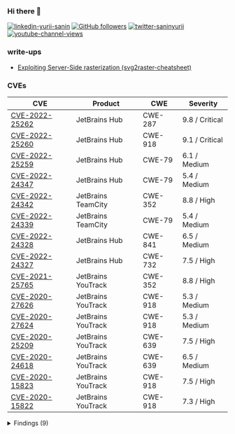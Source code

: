 ### Hi there 👋

[![linkedin-yurii-sanin](https://img.shields.io/badge/Yurii%20Sanin-blue?style=flat-square&logo=linkedin&logoColor=white&link=https://www.linkedin.com/in/yuriisanin)](https://www.linkedin.com/in/yuriisanin)
[![GitHub followers](https://img.shields.io/github/followers/yuriisanin?style=social)](https://github.com/yuriisanin)
[![twitter-saninyurii](https://img.shields.io/twitter/follow/saninyurii?style=social)](https://twitter.com/SaninYurii)
[![youtube-channel-views](https://img.shields.io/youtube/channel/views/UCLN2EvGxtnucEdrI21PmJZg?style=social)](https://www.youtube.com/channel/UCLN2EvGxtnucEdrI21PmJZg)

### write-ups

- [Exploiting Server-Side rasterization (svg2raster-cheatsheet)](https://github.com/yuriisanin/svg2raster-cheatsheet)

### CVEs

| CVE | Product | CWE | Severity |
| --- | ------- | --- | -------- |
| [CVE-2022-25262](https://nvd.nist.gov/vuln/detail/CVE-2022-25262) | JetBrains Hub | CWE-287 | 9.8 / Critical |
| [CVE-2022-25260](https://nvd.nist.gov/vuln/detail/CVE-2022-25260) | JetBrains Hub | CWE-918 | 9.1 / Critical |
| [CVE-2022-25259](https://nvd.nist.gov/vuln/detail/CVE-2022-25259) | JetBrains Hub | CWE-79 | 6.1 / Medium |
| [CVE-2022-24347](https://nvd.nist.gov/vuln/detail/CVE-2022-24347) | JetBrains Hub | CWE-79 | 5.4 / Medium |
| [CVE-2022-24342](https://nvd.nist.gov/vuln/detail/CVE-2022-24342) | JetBrains TeamCity | CWE-352 | 8.8 / High |
| [CVE-2022-24339](https://nvd.nist.gov/vuln/detail/CVE-2022-24339) | JetBrains TeamCity | CWE-79 | 5.4 / Medium |
| [CVE-2022-24328](https://nvd.nist.gov/vuln/detail/CVE-2022-24328) | JetBrains Hub | CWE-841 | 6.5 / Medium |
| [CVE-2022-24327](https://nvd.nist.gov/vuln/detail/CVE-2022-24327) | JetBrains Hub | CWE-732 | 7.5 / High |
| [CVE-2021-25765](https://nvd.nist.gov/vuln/detail/CVE-2021-25765) | JetBrains YouTrack | CWE-352 | 8.8 / High |
| [CVE-2020-27626](https://nvd.nist.gov/vuln/detail/CVE-2020-27626) | JetBrains YouTrack | CWE-918 | 5.3 / Medium |
| [CVE-2020-27624](https://nvd.nist.gov/vuln/detail/CVE-2020-27624) | JetBrains YouTrack | CWE-918 | 5.3 / Medium |
| [CVE-2020-25209](https://nvd.nist.gov/vuln/detail/CVE-2020-25209) | JetBrains YouTrack | CWE-639 | 7.5 / High |
| [CVE-2020-24618](https://nvd.nist.gov/vuln/detail/CVE-2020-24618) | JetBrains YouTrack | CWE-639 | 6.5 / Medium |
| [CVE-2020-15823](https://nvd.nist.gov/vuln/detail/CVE-2020-15823) | JetBrains YouTrack | CWE-918 | 7.5 / High |
| [CVE-2020-15822](https://nvd.nist.gov/vuln/detail/CVE-2020-15822) | JetBrains YouTrack | CWE-918 | 7.3 / High |

<details>
<summary>Findings (9)</summary>
  
| Name | Product | CWE | Severity |
| ---- | ------- | --- | -------- |
| Disclosure of built-in OAuth2 connectors' secrets. (TCC-346) | JetBrains TeamCity (Cloud) | CWE-522 | High |
| Session takeover via OAuth client manipulation. (TCC-347, TCC-349, TCC-351) | JetBrains TeamCity (Cloud) | CWE-345 | High |
| Session takeover using open redirect misconfiguration. (TCC-348) | JetBrains TeamCity (Cloud) | CWE-601 | High |
| VCS credentials disclosure via repository URL manipulation. (TCC-355, TCC-358) | JetBrains TeamCity (Cloud) | CWE-522 | Medium |
| Session takeover using an open redirect in OAuth integration | JetBrains TeamCity (Cloud) | CEW-601 | High |
| JWT token takeover using a open redirect misconfiguration | JetBrains Datalore | CWE-601 | High |
| Path Traversal allows local file reading | JetBrains Marketplace | CWE-22 | High |
| Blind Server-Side Request Forgery (SSRF) via calendar import | JetBrains Space | CWE-918 | Medium |

</details>
